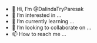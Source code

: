 - 👋 Hi, I’m @DalindaTryParesak
- 👀 I’m interested in ...
- 🌱 I’m currently learning ...
- 💞️ I’m looking to collaborate on ...
- 📫 How to reach me ...

<!---
DalindaTryParesak/DalindaTryParesak is a ✨ special ✨ repository because its `README.md` (this file) appears on your GitHub profile.
You can click the Preview link to take a look at your changes.
--->
